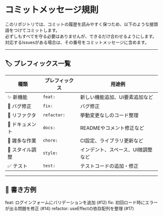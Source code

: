 # コミットメッセージ規則

このリポジトリでは、コミットの履歴を読みやすく保つため、以下のような接頭語をつけてコミットします。  
必ずしもすべてを守る必要はありませんが、できるだけ合わせるようにします。
対応するIssuesがある場合は、その番号をコミットメッセージに含めます。

---

## 🏷 プレフィックス一覧

| 種類 | プレフィックス | 用途例 |
|------|----------------|--------|
| ✨ 新機能 | `feat:` | 新しい機能追加、UI要素追加など |
| 🐛 バグ修正 | `fix:` | バグ修正 |
| 🧹 リファクタ | `refactor:` | 挙動変更なしのコード整理 |
| 📝 ドキュメント | `docs:` | READMEやコメント修正など |
| 🔧 雑多な作業 | `chore:` | CI設定、ライブラリ更新など |
| 🎨 スタイル調整 | `style:` | インデント、スペース、UI微調整など |
| ✅ テスト | `test:` | テストコードの追加・修正 |

---

## 📌 書き方例
feat: ログインフォームにバリデーションを追加 (#12)
fix: 初回ロード時にエラーが出る問題を修正 (#14)
refactor: useEffectの依存配列を整理 (#17)